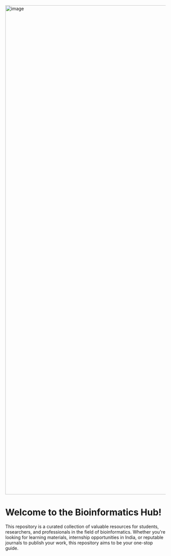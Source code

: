 <img width="2816" height="1536" alt="image" src="https://github.com/user-attachments/assets/809df90c-76d2-4315-ba00-7a758b864426" />

# Welcome to the Bioinformatics Hub!
This repository is a curated collection of valuable resources for students, researchers, and professionals in the field of bioinformatics. Whether you're looking for learning materials, internship opportunities in India, or reputable journals to publish your work, this repository aims to be your one-stop guide.
